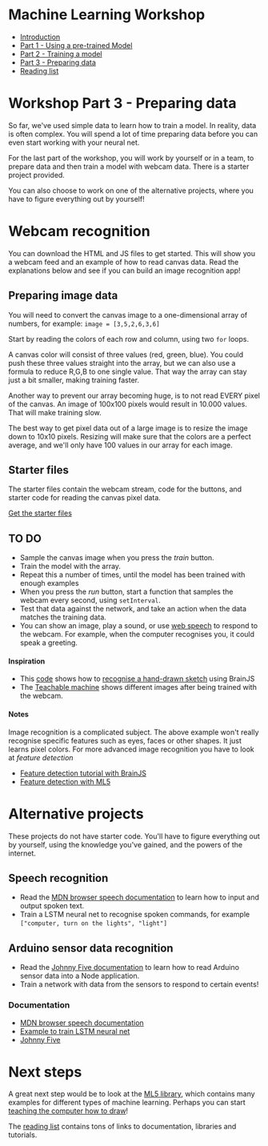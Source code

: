 # Machine Learning Workshop

- [Introduction](./introduction.md)
- [Part 1 - Using a pre-trained Model](./workshop1.md)
- [Part 2 - Training a model](./workshop2.md)
- [Part 3 - Preparing data](./workshop3.md)
- [Reading list](../README.md)

# Workshop Part 3 - Preparing data

So far, we've used simple data to learn how to train a model. In reality, data is often complex. You will spend a lot of time preparing data before you can even start working with your neural net.

For the last part of the workshop, you will work by yourself or in a team, to prepare data and then train a model with webcam data. There is a starter project provided. 

You can also choose to work on one of the alternative projects, where you have to figure everything out by yourself!

# Webcam recognition

You can download the HTML and JS files to get started. This will show you a webcam feed and an example of how to read canvas data. Read the explanations below and see if you can build an image recognition app!

## Preparing image data

You will need to convert the canvas image to a one-dimensional array of numbers, for example: `image = [3,5,2,6,3,6]`

Start by reading the colors of each row and column, using two `for` loops. 

A canvas color will consist of three values (red, green, blue). You could push these three values straight into the array, but we can also use a formula to reduce R,G,B to one single value. That way the array can stay just a bit smaller, making training faster.

Another way to prevent our array becoming huge, is to not read EVERY pixel of the canvas. An image of 100x100 pixels would  result in 10.000 values. That will make training slow.

The best way to get pixel data out of a large image is to resize the image down to 10x10 pixels. Resizing will make sure that the colors are a perfect average, and we'll only have 100 values in our array for each image.

## Starter files

The starter files contain the webcam stream, code for the buttons, and starter code for reading the canvas pixel data.

<a href="https://github.com/HR-CMGT/TLE3-machine-learning/tree/master/workshop/files" target="_blank">Get the starter files</a>

## TO DO

- Sample the canvas image when you press the *train* button. 
- Train the model with the array.
- Repeat this a number of times, until the model has been trained with enough examples
- When you press the *run* button, start a function that samples the webcam every second, using `setInterval`.
- Test that data against the network, and take an action when the data matches the training data.
- You can show an image, play a sound, or use [web speech](https://developer.mozilla.org/en-US/docs/Web/API/Web_Speech_API)
 to respond to the webcam. For example, when the computer recognises you, it could speak a greeting.

#### Inspiration

- This [code](https://gist.github.com/mac2000/fc54e6d6bdcbfde28b03dc2a43611270) shows how to [recognise a hand-drawn sketch](https://output.jsbin.com/mofaduk) using BrainJS
- The [Teachable machine](https://teachablemachine.withgoogle.com) shows different images after being trained with the webcam.

#### Notes

Image recognition is a complicated subject. The above example won't really recognise specific features such as eyes, faces or other shapes. It just learns pixel colors. For more advanced image recognition you have to look at *feature detection*

- [Feature detection tutorial with BrainJS](https://scrimba.com/c/c36zkcb)
- [Feature detection with ML5](https://ml5js.org/docs/custom-classifier)

# Alternative projects

These projects do not have starter code. You'll have to figure everything out by yourself, using the knowledge you've gained, and the powers of the internet.

## Speech recognition

- Read the [MDN browser speech documentation](https://developer.mozilla.org/en-US/docs/Web/API/Web_Speech_API) to learn how to input and output spoken text.
- Train a LSTM neural net to recognise spoken commands, for example `["computer, turn on the lights", "light"]`

## Arduino sensor data recognition

- Read the [Johnny Five documentation](http://johnny-five.io) to learn how to read Arduino sensor data into a Node application.
- Train a network with data from the sensors to respond to certain events!

### Documentation

- [MDN browser speech documentation](https://developer.mozilla.org/en-US/docs/Web/API/Web_Speech_API)
- [Example to train LSTM neural net](https://github.com/bradtraversy/brainjs_examples/blob/master/02_hardware-software.js)
- [Johnny Five](http://johnny-five.io)

# Next steps

A great next step would be to look at the [ML5 library](https://ml5js.org), which contains many examples for different types of machine learning. Perhaps you can start [teaching the computer how to draw](https://www.youtube.com/watch?v=pdaNttb7Mr8)!

The [reading list](../README.md) contains tons of links to documentation, libraries and tutorials.